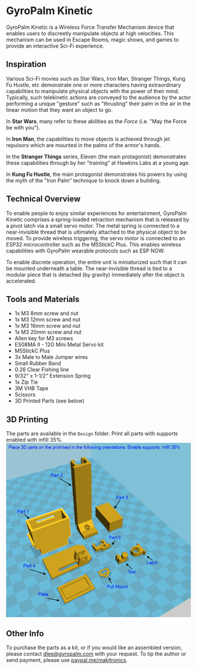 # GyroPalm Kinetic
GyroPalm Kinetic is a Wireless Force Transfer Mechanism device that enables users to discreetly manipulate objects at high velocities. This mechanism can be used in Escape Rooms, magic shows, and games to provide an interactive Sci-Fi experience.

## Inspiration
Various Sci-Fi movies such as Star Wars, Iron Man, Stranger Things, Kung Fu Hustle, etc demonstrate one or more characters having extraordinary capabilities to manipulate physical objects with the power of their mind. Typically, such telekinetic actions are conveyed to the audience by the actor performing a unique "gesture" such as "thrusting" their palm in the air in the linear motion that they want an object to go. 

In **Star Wars**, many refer to these abilities as the *Force* (i.e. "May the Force be with you"). 

In **Iron Man**, the capabilities to move objects is achieved through jet repulsors which are mounted in the palms of the armor's hands. 

In the **Stranger Things** series, Eleven (the main protagonist) demonstrates these capabilities through by her "training" at Hawkins Labs at a young age.

In **Kung Fu Hustle**, the main protagonist demonstrates his powers by using the myth of the "Iron Palm" technique to knock down a building.

## Technical Overview
To enable people to enjoy similar experiences for entertainment, GyroPalm Kinetic comprises a spring-loaded retraction mechanism that is released by a pivot latch via a small servo motor. The metal spring is connected to a near-invisible thread that is ultimately attached to the physical object to be moved. To provide wireless triggering, the servo motor is connected to an ESP32 microcontroller such as the M5StickC Plus. This enables wireless capabilities with GyroPalm wearable protocols such as ESP NOW.

To enable discrete operation, the entire unit is miniaturized such that it can be mounted underneath a table. The near-invisible thread is tied to a modular piece that is detached (by gravity) immediately after the object is accelerated.

## Tools and Materials
- 1x M3 8mm screw and nut
- 1x M3 12mm screw and nut
- 1x M3 16mm screw and nut
- 1x M3 20mm screw and nut
- Allen key for M3 screws
- ES08MA II - 12G Mini Metal Servo kit
- M5StickC Plus
- 3x Male to Male Jumper wires
- Small Rubber Band
- 0.26 Clear Fishing line
- 9/32" x 1-1/2" Extension Spring
- 1x Zip Tie
- 3M VHB Tape
- Scissors
- 3D Printed Parts (see below)

## 3D Printing
The parts are available in the `Design` folder. Print all parts with supports enabled with infill 35%.
![](https://raw.githubusercontent.com/dominicklee/GyroPalm-Kinetic/main/Design/PrintLayout.png)

## Other Info
To purchase the parts as a kit, or if you would like an assembled version, please contact dlee@gyropalm.com with your request. To tip the author or send payment, please use [paypal.me/makitronics](http://paypal.me/makitronics).